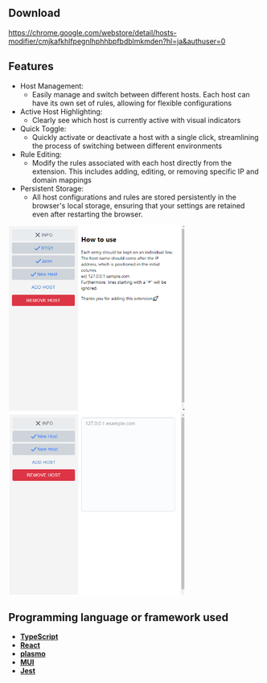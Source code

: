 ## Download

https://chrome.google.com/webstore/detail/hosts-modifier/cmjkafkhlfpegnlhphhbpfbdblmkmden?hl=ja&authuser=0

## Features

- Host Management:
  - Easily manage and switch between different hosts. Each host can have its own set of rules, allowing for flexible configurations
- Active Host Highlighting:
  - Clearly see which host is currently active with visual indicators
- Quick Toggle:
  - Quickly activate or deactivate a host with a single click, streamlining the process of switching between different environments
- Rule Editing:
  - Modify the rules associated with each host directly from the extension. This includes adding, editing, or removing specific IP and domain mappings
- Persistent Storage:
  - All host configurations and rules are stored persistently in the browser's local storage, ensuring that your settings are retained even after restarting the browser.

<img width="350" src=./assets/screenshot-2.png />
<img width="350" src=./assets/screenshot-1.png />

## Programming language or framework used

- **[TypeScript](https://www.typescriptlang.org/)**
- **[React](https://reactjs.org)**
- **[plasmo](https://docs.plasmo.com/)**
- **[MUI](https://mui.com/)**
- **[Jest](https://jestjs.io/)**
